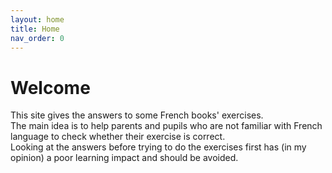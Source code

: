 ```yaml
---
layout: home
title: Home
nav_order: 0
---
```


# Welcome
This site gives the answers to some French books' exercises.  
The main idea is to help parents and pupils who are not familiar with French language to check whether their exercise is correct.  
Looking at the answers before trying to do the exercises first has (in my opinion) a poor learning impact and should be avoided.  
